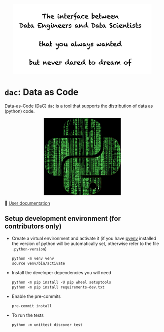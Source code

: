 <div align="center">
  <img src="docs/img/motto.png" alt="drawing" width="450"/>
</div>

# `dac`: Data as Code

Data-as-Code (DaC) `dac` is a tool that supports the distribution of data as (python) code.

<div align="center">
  <img src="docs/img/logo.jpg" alt="drawing" width="250"/>
</div>


📔 [User documentation](https://data-as-code.github.io/dac/)


## Setup development environment (for contributors only)

* Create a virtual environment and activate it (if you have [pyenv](https://github.com/pyenv/pyenv) installed the
  version of python will be automatically set, otherwise refer to the file `.python-version`)
  ```shell
  python -m venv venv
  source venv/bin/activate
  ```

* Install the developer dependencies you will need
  ```shell
  python -m pip install -U pip wheel setuptools
  python -m pip install requirements-dev.txt
  ```

* Enable the pre-commits
  ```shell
  pre-commit install
  ```

* To run the tests
  ```shell
  python -m unittest discover test
  ```
